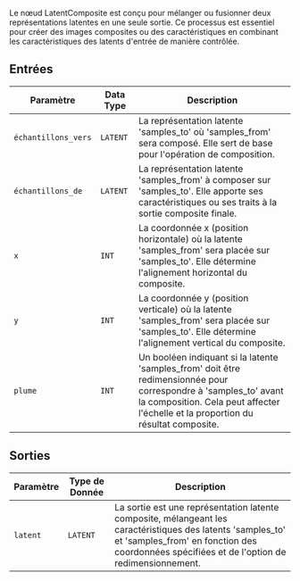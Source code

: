 
Le nœud LatentComposite est conçu pour mélanger ou fusionner deux représentations latentes en une seule sortie. Ce processus est essentiel pour créer des images composites ou des caractéristiques en combinant les caractéristiques des latents d'entrée de manière contrôlée.

## Entrées

| Paramètre    | Data Type | Description |
|--------------|-------------|-------------|
| `échantillons_vers` | `LATENT`    | La représentation latente 'samples_to' où 'samples_from' sera composé. Elle sert de base pour l'opération de composition. |
| `échantillons_de` | `LATENT` | La représentation latente 'samples_from' à composer sur 'samples_to'. Elle apporte ses caractéristiques ou ses traits à la sortie composite finale. |
| `x`          | `INT`      | La coordonnée x (position horizontale) où la latente 'samples_from' sera placée sur 'samples_to'. Elle détermine l'alignement horizontal du composite. |
| `y`          | `INT`      | La coordonnée y (position verticale) où la latente 'samples_from' sera placée sur 'samples_to'. Elle détermine l'alignement vertical du composite. |
| `plume`    | `INT`      | Un booléen indiquant si la latente 'samples_from' doit être redimensionnée pour correspondre à 'samples_to' avant la composition. Cela peut affecter l'échelle et la proportion du résultat composite. |

## Sorties

| Paramètre | Type de Donnée | Description |
|-----------|-------------|-------------|
| `latent`  | `LATENT`    | La sortie est une représentation latente composite, mélangeant les caractéristiques des latents 'samples_to' et 'samples_from' en fonction des coordonnées spécifiées et de l'option de redimensionnement. |
